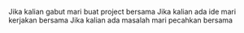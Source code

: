 Jika kalian gabut mari buat project bersama
Jika kalian ada ide mari kerjakan bersama
Jika kalian ada masalah mari pecahkan bersama

